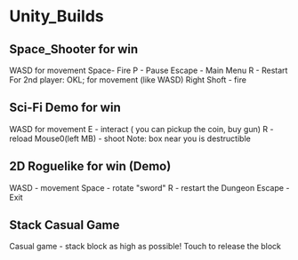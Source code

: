 # Unity_Builds

## Space_Shooter for win
WASD for movement
Space- Fire
P - Pause
Escape - Main Menu
R - Restart
For 2nd player:
OKL; for movement (like WASD)
Right Shoft - fire

## Sci-Fi Demo for win
WASD for movement
E - interact ( you can pickup the coin, buy gun)
R - reload
Mouse0(left MB) - shoot
Note: box near you is destructible

## 2D Roguelike for win (Demo)
WASD - movement
Space - rotate "sword"
R - restart the Dungeon
Escape - Exit

## Stack Casual Game
Casual game - stack block as high as possible!
Touch to release the block
